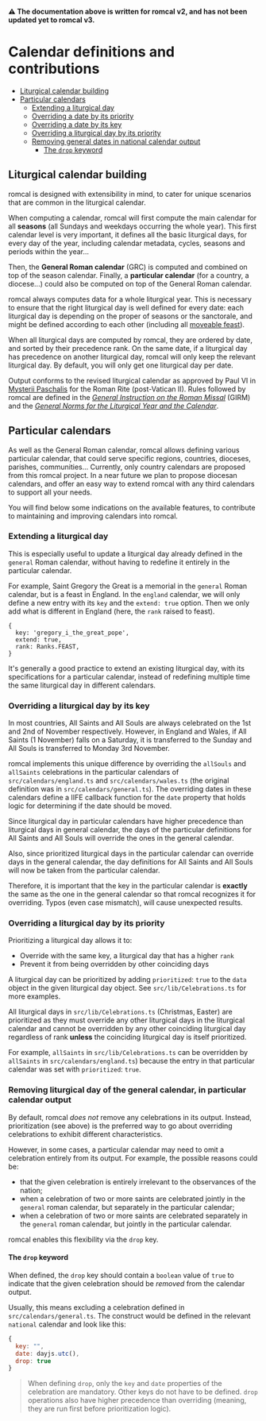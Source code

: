 **:warning: The documentation above is written for romcal v2, and has not been updated yet to romcal v3.**

# Calendar definitions and contributions

- [Liturgical calendar building](#liturgical-calendar-building)
- [Particular calendars](#particular-calendars)
  - [Extending a liturgical day](#extending-a-liturgical-day)
  - [Overriding a date by its priority](#overriding-a-liturgical-day-by-its-priority)
  - [Overriding a date by its key](#overriding-a-liturgical-day-by-its-key)
  - [Overriding a liturgical day by its priority](#overriding-a-liturgical-day-by-its-priority)
  - [Removing general dates in national calendar output](#removing-liturgical-day-of-the-general-calendar-in-particular-calendar-output)
    - [The `drop` keyword](#the-drop-keyword)

## Liturgical calendar building

romcal is designed with extensibility in mind, to cater for unique scenarios that are common in the liturgical calendar.

When computing a calendar, romcal will first compute the main calendar for all **seasons** (all Sundays and weekdays occurring the whole year).
This first calendar level is very important, it defines all the basic liturgical days, for every day of the year, including calendar metadata, cycles, seasons and periods within the year...

Then, the **General Roman calendar** (GRC) is computed and combined on top of the season calendar.
Finally, a **particular calendar** (for a country, a diocese...) could also be computed on top of the General Roman calendar.

romcal always computes data for a whole liturgical year.
This is necessary to ensure that the right liturgical day is well defined for every date:
each liturgical day is depending on the proper of seasons or the sanctorale, and might be defined according to each other (including all [moveable feast](https://en.wikipedia.org/wiki/Moveable_feast)).

When all liturgical days are computed by romcal, they are ordered by date, and sorted by their precedence rank.
On the same date, if a liturgical day has precedence on another liturgical day, romcal will only keep the relevant liturgical day.
By default, you will only get one liturgical day per date.

Output conforms to the revised liturgical calendar as approved by Paul VI in [Mysterii Paschalis](http://w2.vatican.va/content/paul-vi/en/motu_proprio/documents/hf_p-vi_motu-proprio_19690214_mysterii-paschalis.html) for the Roman Rite (post-Vatican II).
Rules followed by romcal are defined in the [_General Instruction on the Roman Missal_](https://www.catholicculture.org/culture/library/view.cfm?recnum=337) (GIRM) and the [_General Norms for the Liturgical Year and the Calendar_](https://www.catholicculture.org/culture/library/view.cfm?id=10842).

## Particular calendars

As well as the General Roman calendar, romcal allows defining various particular calendar, that could serve specific regions, countries, dioceses, parishes, communities...
Currently, only country calendars are proposed from this romcal project. In a near future we plan to propose diocesan calendars, and offer an easy way to extend romcal with any third calendars to support all your needs.

You will find below some indications on the available features, to contribute to maintaining and improving calendars into romcal.

### Extending a liturgical day

This is especially useful to update a liturgical day already defined in the `general` Roman calendar, without having to redefine it entirely in the particular calendar.

For example, Saint Gregory the Great is a memorial in the `general` Roman calendar, but is a feast in England.
In the `england` calendar, we will only define a new entry with its `key` and the `extend: true` option. Then we only add what is different in England (here, the `rank` raised to feast).

```json5
{
  key: 'gregory_i_the_great_pope',
  extend: true,
  rank: Ranks.FEAST,
}
```

It's generally a good practice to extend an existing liturgical day, with its specifications for a particular calendar, instead of redefining multiple time the same liturgical day in different calendars.

### Overriding a liturgical day by its key

In most countries, All Saints and All Souls are always celebrated on the 1st and 2nd of November respectively. However, in England and Wales, if All Saints (1 November) falls on a Saturday, it is transferred to the Sunday and All Souls is transferred to Monday 3rd November.

romcal implements this unique difference by overriding the `allSouls` and `allSaints` celebrations in the particular calendars of `src/calendars/england.ts` and `src/calendars/wales.ts` (the original definition was in `src/calendars/general.ts`). The overriding dates in these calendars define a IIFE callback function for the `date` property that holds logic for determining if the date should be moved.

Since liturgical day in particular calendars have higher precedence than liturgical days in general calendar, the days of the particular definitions for All Saints and All Souls will override the ones in the general calendar.

Also, since prioritized liturgical days in the particular calendar can override days in the general calendar, the day definitions for All Saints and All Souls will now be taken from the particular calendar.

Therefore, it is important that the key in the particular calendar is **exactly** the same as the one in the general calendar so that romcal recognizes it for overriding. Typos (even case mismatch), will cause unexpected results.

### Overriding a liturgical day by its priority

Prioritizing a liturgical day allows it to:

- Override with the same key, a liturgical day that has a higher `rank`
- Prevent it from being overridden by other coinciding days

A liturgical day can be prioritized by adding `prioritized`: `true` to the `data` object in the given liturgical day object. See `src/lib/Celebrations.ts` for more examples.

All liturgical days in `src/lib/Celebrations.ts` (Christmas, Easter) are prioritized as they must override any other liturgical days in the liturgical calendar and cannot be overridden by any other coinciding liturgical day regardless of rank **unless** the coinciding liturgical day is itself prioritized.

For example, `allSaints` in `src/lib/Celebrations.ts` can be overridden by `allSaints` in `src/calendars/england.ts`) because the entry in that particular calendar was set with `prioritized`: `true`.

### Removing liturgical day of the general calendar, in particular calendar output

By default, romcal _does not_ remove any celebrations in its output. Instead, prioritization (see above) is the preferred way to go about overriding celebrations to exhibit different characteristics.

However, in some cases, a particular calendar may need to omit a celebration entirely from its output. For example, the possible reasons could be:

- that the given celebration is entirely irrelevant to the observances of the nation;
- when a celebration of two or more saints are celebrated jointly in the `general` roman calendar, but separately in the particular calendar;
- when a celebration of two or more saints are celebrated separately in the `general` roman calendar, but jointly in the particular calendar.

romcal enables this flexibility via the `drop` key.

#### The `drop` keyword

When defined, the `drop` key should contain a `boolean` value of `true` to indicate that the given celebration should be _removed_ from the calendar output.

Usually, this means excluding a celebration defined in `src/calendars/general.ts`. The construct would be defined in the relevant `national` calendar and look like this:

```javascript
{
  key: "",
  date: dayjs.utc(),
  drop: true
}
```

> When defining `drop`, only the `key` and `date` properties of the celebration are mandatory. Other keys do not have to be defined. `drop` operations also have higher precedence than overriding (meaning, they are run first before prioritization logic).
